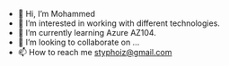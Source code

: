 - 👋 Hi, I’m Mohammed
- 👀 I’m interested in working with different technologies.
- 🌱 I’m currently learning Azure AZ104.
- 💞️ I’m looking to collaborate on ...
- 📫 How to reach me styphoiz@gmail.com

<!---
styphoiz/styphoiz is a ✨ special ✨ repository because its `README.md` (this file) appears on your GitHub profile.
You can click the Preview link to take a look at your changes.
--->
